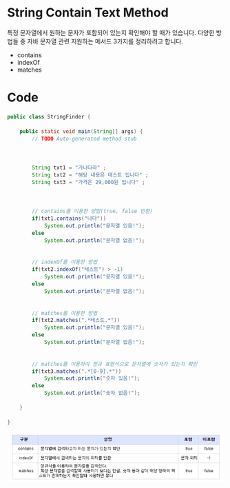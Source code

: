 # String Contain Text Method

특정 문자열에서 원하는 문자가 포함되어 있는지 확인해야 할 때가 있습니다.
다양한 방법들 중 자바 문자열 관련 지원하는 메서드 3가지를 정리하려고 합니다.

* contains
* indexOf
* matches

# Code
```Java
public class StringFinder {

    public static void main(String[] args) {
        // TODO Auto-generated method stub



        String txt1 = "가나다라" ;
        String txt2 = "해당 내용은 테스트 입니다" ;
        String txt3 = "가격은 29,000원 입니다" ;



        // contains를 이용한 방법(true, false 반환)
        if(txt1.contains("나다"))
            System.out.println("문자열 있음!");
        else
            System.out.println("문자열 없음!");


        // indexOf를 이용한 방법
        if(txt2.indexOf("테스트") > -1)
            System.out.println("문자열 있음!");
        else
            System.out.println("문자열 없음!");


        // matches를 이용한 방법
        if(txt2.matches(".*테스트.*"))
            System.out.println("문자열 있음!");
        else
            System.out.println("문자열 없음!");


        // matches를 이용하여 정규 표현식으로 문자열에 숫자가 있는지 확인
        if(txt3.matches(".*[0-9].*"))
            System.out.println("숫자 있음!");
        else
            System.out.println("숫자 없음!");

    }

}
```

![](assets/2020-04-13-string-find-method-a7f4e3d6.png)
